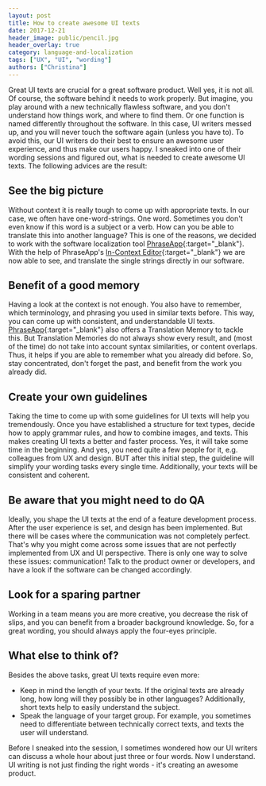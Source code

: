 ```yaml
---
layout: post
title: How to create awesome UI texts
date: 2017-12-21
header_image: public/pencil.jpg
header_overlay: true
category: language-and-localization
tags: ["UX", "UI", "wording"]
authors: ["Christina"]
---
```


Great UI texts are crucial for a great software product.
Well yes, it is not all.
Of course, the software behind it needs to work properly.
But imagine, you play around with a new technically flawless software, and you don't understand how things work, and where to find them.
Or one function is named differently throughout the software.
In this case, UI writers messed up, and you will never touch the software again (unless you have to).
To avoid this, our UI writers do their best to ensure an awesome user experience, and thus make our users happy.
I sneaked into one of their wording sessions and figured out, what is needed to create awesome UI texts.
The following advices are the result:

## See the big picture

Without context it is really tough to come up with appropriate texts.
In our case, we often have one-word-strings.
One word.
Sometimes you don't even know if this word is a subject or a verb.
How can you be able to translate this into another language?
This is one of the reasons, we decided to work with the software localization tool [PhraseApp](https://phraseapp.com/){:target="_blank"}.
With the help of PhraseApp's [In-Context Editor](http://demo.phraseapp.com/){:target="_blank"} we are now able to see, and translate the single strings directly in our software.

## Benefit of a good memory

Having a look at the context is not enough.
You also have to remember, which terminology, and phrasing you used in similar texts before.
This way, you can come up with consistent, and understandable UI texts.
[PhraseApp](https://phraseapp.com/){:target="_blank"} also offers a Translation Memory to tackle this.
But Translation Memories do not always show every result, and (most of the time) do not take into account syntax similarities, or content overlaps.
Thus, it helps if you are able to remember what you already did before.
So, stay concentrated, don't forget the past, and benefit from the work you already did.

## Create your own guidelines

Taking the time to come up with some guidelines for UI texts will help you tremendously.
Once you have established a structure for text types, decide how to apply grammar rules, and how to combine images, and texts.
This makes creating UI texts a better and faster process.
Yes, it will take some time in the beginning.
And yes, you need quite a few people for it, e.g. colleagues from UX and design.
BUT after this initial step, the guideline will simplify your wording tasks every single time.
Additionally, your texts will be consistent and coherent.

## Be aware that you might need to do QA

Ideally, you shape the UI texts at the end of a feature development process.
After the user experience is set, and design has been implemented.
But there will be cases where the communication was not completely perfect.
That's why you might come across some issues that are not perfectly implemented from UX and UI perspective.
There is only one way to solve these issues: communication!
Talk to the product owner or developers, and have a look if the software can be changed accordingly.

## Look for a sparing partner

Working in a team means you are more creative, you decrease the risk of slips, and you can benefit from a broader background knowledge.
So, for a great wording, you should always apply the four-eyes principle.

## What else to think of?

Besides the above tasks, great UI texts require even more:

- Keep in mind the length of your texts. If the original texts are already long, how long will they possibly be in other languages? Additionally, short texts help to easily understand the subject.
- Speak the language of your target group. For example, you sometimes need to differentiate between technically correct texts, and texts the user will understand.

Before I sneaked into the session, I sometimes wondered how our UI writers can discuss a whole hour about just three or four words.
Now I understand.
UI writing is not just finding the right words - it's creating an awesome product.
